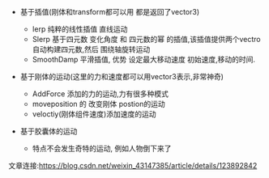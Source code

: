+ 基于插值(刚体和transform都可以用 都是返回了vector3)
   + lerp 纯粹的线性插值  直线运动
   + Slerp 基于四元数 变化角度 和 四元数的幂 的插值,该插值提供两个vectro自动构建四元数,然后 围绕轴旋转运动
   + SmoothDamp 平滑插值, 优势 设定最大移动速度 初始速度,移动的时间.

+ 基于刚体的运动(这里的力和速度都可以用vector3表示,非常神奇)
    + AddForce 添加的力的运动,力有很多种模式
    + moveposition 的 改变刚体 postion的运动
    + veloctiy(刚体组件速度)添加速度的运动

+ 基于胶囊体的运动
    + 特点不会发生奇特的运动, 例如人物倒下来了
 
文章连接:https://blog.csdn.net/weixin_43147385/article/details/123892842                                                                                                                                                                                                                                                                                    